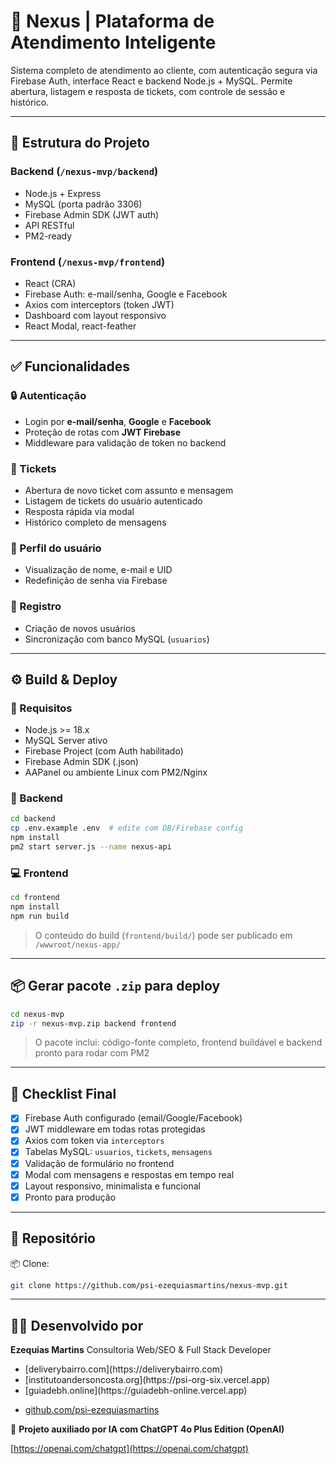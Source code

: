 # 📡 Nexus | Plataforma de Atendimento Inteligente

Sistema completo de atendimento ao cliente, com autenticação segura via Firebase Auth, interface React e backend Node.js + MySQL. Permite abertura, listagem e resposta de tickets, com controle de sessão e histórico.

---

## 📁 Estrutura do Projeto

### Backend (`/nexus-mvp/backend`)
- Node.js + Express
- MySQL (porta padrão 3306)
- Firebase Admin SDK (JWT auth)
- API RESTful
- PM2-ready

### Frontend (`/nexus-mvp/frontend`)
- React (CRA)
- Firebase Auth: e-mail/senha, Google e Facebook
- Axios com interceptors (token JWT)
- Dashboard com layout responsivo
- React Modal, react-feather

---

## ✅ Funcionalidades

### 🔒 Autenticação
- Login por **e-mail/senha**, **Google** e **Facebook**
- Proteção de rotas com **JWT Firebase**
- Middleware para validação de token no backend

### 📝 Tickets
- Abertura de novo ticket com assunto e mensagem
- Listagem de tickets do usuário autenticado
- Resposta rápida via modal
- Histórico completo de mensagens

### 👤 Perfil do usuário
- Visualização de nome, e-mail e UID
- Redefinição de senha via Firebase

### 👥 Registro
- Criação de novos usuários
- Sincronização com banco MySQL (`usuarios`)

---

## ⚙️ Build & Deploy

### 🔐 Requisitos
- Node.js >= 18.x
- MySQL Server ativo
- Firebase Project (com Auth habilitado)
- Firebase Admin SDK (.json)
- AAPanel ou ambiente Linux com PM2/Nginx

### 🚀 Backend
```bash
cd backend
cp .env.example .env  # edite com DB/Firebase config
npm install
pm2 start server.js --name nexus-api
````

### 💻 Frontend

```bash
cd frontend
npm install
npm run build
```

> O conteúdo do build (`frontend/build/`) pode ser publicado em `/wwwroot/nexus-app/`

---

## 📦 Gerar pacote `.zip` para deploy

```bash
cd nexus-mvp
zip -r nexus-mvp.zip backend frontend
```

> O pacote inclui: código-fonte completo, frontend buildável e backend pronto para rodar com PM2

---

## 🔧 Checklist Final

* [x] Firebase Auth configurado (email/Google/Facebook)
* [x] JWT middleware em todas rotas protegidas
* [x] Axios com token via `interceptors`
* [x] Tabelas MySQL: `usuarios`, `tickets`, `mensagens`
* [x] Validação de formulário no frontend
* [x] Modal com mensagens e respostas em tempo real
* [x] Layout responsivo, minimalista e funcional
* [x] Pronto para produção

---

## 📂 Repositório

📦 Clone:

```bash
git clone https://github.com/psi-ezequiasmartins/nexus-mvp.git
```

---

## 👨‍💻 Desenvolvido por

**Ezequias Martins**
Consultoria Web/SEO & Full Stack Developer 

<ul>
    <li>[deliverybairro.com](https://deliverybairro.com)</li>
    <li>[institutoandersoncosta.org](https://psi-org-six.vercel.app)</li>
    <li>[guiadebh.online](https://guiadebh-online.vercel.app)</li>
</ul>

- [github.com/psi-ezequiasmartins](https://github.com/psi-ezequiasmartins)

🧠 **Projeto auxiliado por IA com ChatGPT 4o Plus Edition (OpenAI)**

[https://openai.com/chatgpt](https://openai.com/chatgpt)

